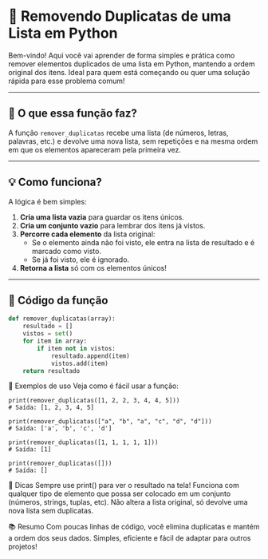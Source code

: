 # 🧹 Removendo Duplicatas de uma Lista em Python

Bem-vindo! Aqui você vai aprender de forma simples e prática como remover elementos duplicados de uma lista em Python, mantendo a ordem original dos itens. Ideal para quem está começando ou quer uma solução rápida para esse problema comum!

---

## 🚀 O que essa função faz?

A função `remover_duplicatas` recebe uma lista (de números, letras, palavras, etc.) e devolve uma nova lista, sem repetições e na mesma ordem em que os elementos apareceram pela primeira vez.

---

## 💡 Como funciona?

A lógica é bem simples:

1. **Cria uma lista vazia** para guardar os itens únicos.
2. **Cria um conjunto vazio** para lembrar dos itens já vistos.
3. **Percorre cada elemento** da lista original:
   - Se o elemento ainda não foi visto, ele entra na lista de resultado e é marcado como visto.
   - Se já foi visto, ele é ignorado.
4. **Retorna a lista** só com os elementos únicos!

---

## 📝 Código da função

```python
def remover_duplicatas(array):
    resultado = []
    vistos = set()
    for item in array:
        if item not in vistos:
            resultado.append(item)
            vistos.add(item)
    return resultado
```

🧪 Exemplos de uso
Veja como é fácil usar a função:

```
print(remover_duplicatas([1, 2, 2, 3, 4, 4, 5]))
# Saída: [1, 2, 3, 4, 5]

print(remover_duplicatas(["a", "b", "a", "c", "d", "d"]))
# Saída: ['a', 'b', 'c', 'd']

print(remover_duplicatas([1, 1, 1, 1, 1]))
# Saída: [1]

print(remover_duplicatas([]))
# Saída: []
```

🤔 Dicas
Sempre use print() para ver o resultado na tela!
Funciona com qualquer tipo de elemento que possa ser colocado em um conjunto (números, strings, tuplas, etc).
Não altera a lista original, só devolve uma nova lista sem duplicatas.

📚 Resumo
Com poucas linhas de código, você elimina duplicatas e mantém a ordem dos seus dados. Simples, eficiente e fácil de adaptar para outros projetos!

